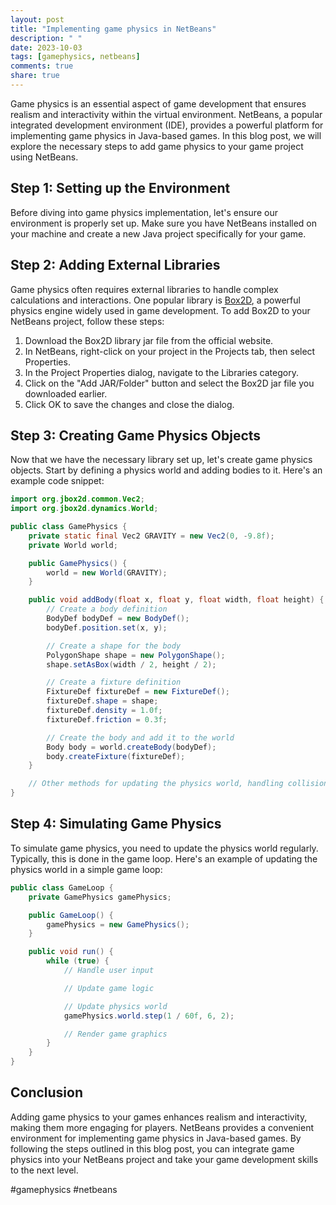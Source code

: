 ```yaml
---
layout: post
title: "Implementing game physics in NetBeans"
description: " "
date: 2023-10-03
tags: [gamephysics, netbeans]
comments: true
share: true
---
```


Game physics is an essential aspect of game development that ensures realism and interactivity within the virtual environment. NetBeans, a popular integrated development environment (IDE), provides a powerful platform for implementing game physics in Java-based games. In this blog post, we will explore the necessary steps to add game physics to your game project using NetBeans.

## Step 1: Setting up the Environment

Before diving into game physics implementation, let's ensure our environment is properly set up. Make sure you have NetBeans installed on your machine and create a new Java project specifically for your game.

## Step 2: Adding External Libraries

Game physics often requires external libraries to handle complex calculations and interactions. One popular library is [Box2D](https://box2d.org/), a powerful physics engine widely used in game development. To add Box2D to your NetBeans project, follow these steps:

1. Download the Box2D library jar file from the official website.
2. In NetBeans, right-click on your project in the Projects tab, then select Properties.
3. In the Project Properties dialog, navigate to the Libraries category.
4. Click on the "Add JAR/Folder" button and select the Box2D jar file you downloaded earlier.
5. Click OK to save the changes and close the dialog.

## Step 3: Creating Game Physics Objects

Now that we have the necessary library set up, let's create game physics objects. Start by defining a physics world and adding bodies to it. Here's an example code snippet:

```java
import org.jbox2d.common.Vec2;
import org.jbox2d.dynamics.World;

public class GamePhysics {
    private static final Vec2 GRAVITY = new Vec2(0, -9.8f);
    private World world;

    public GamePhysics() {
        world = new World(GRAVITY);
    }

    public void addBody(float x, float y, float width, float height) {
        // Create a body definition
        BodyDef bodyDef = new BodyDef();
        bodyDef.position.set(x, y);

        // Create a shape for the body
        PolygonShape shape = new PolygonShape();
        shape.setAsBox(width / 2, height / 2);

        // Create a fixture definition
        FixtureDef fixtureDef = new FixtureDef();
        fixtureDef.shape = shape;
        fixtureDef.density = 1.0f;
        fixtureDef.friction = 0.3f;

        // Create the body and add it to the world
        Body body = world.createBody(bodyDef);
        body.createFixture(fixtureDef);
    }

    // Other methods for updating the physics world, handling collisions, etc.
}
```

## Step 4: Simulating Game Physics

To simulate game physics, you need to update the physics world regularly. Typically, this is done in the game loop. Here's an example of updating the physics world in a simple game loop:

```java
public class GameLoop {
    private GamePhysics gamePhysics;

    public GameLoop() {
        gamePhysics = new GamePhysics();
    }

    public void run() {
        while (true) {
            // Handle user input

            // Update game logic

            // Update physics world
            gamePhysics.world.step(1 / 60f, 6, 2);

            // Render game graphics
        }
    }
}
```

## Conclusion

Adding game physics to your games enhances realism and interactivity, making them more engaging for players. NetBeans provides a convenient environment for implementing game physics in Java-based games. By following the steps outlined in this blog post, you can integrate game physics into your NetBeans project and take your game development skills to the next level.

#gamephysics #netbeans